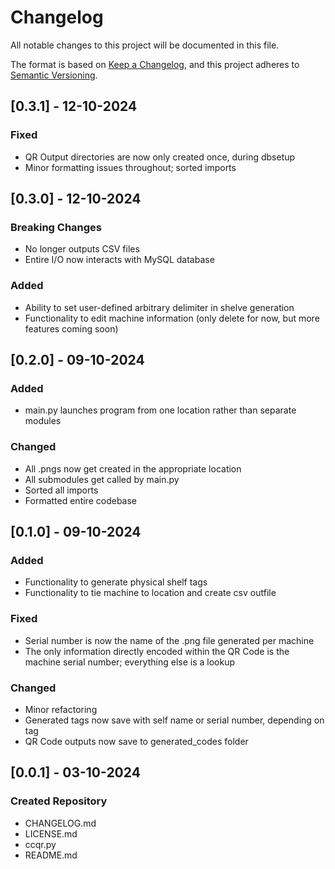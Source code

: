 # Changelog

All notable changes to this project will be documented in this file.

The format is based on [Keep a Changelog](https://keepachangelog.com/en/1.1.0/),
and this project adheres to [Semantic Versioning](https://semver.org/spec/v2.0.0.html).

## [0.3.1] - 12-10-2024

### Fixed

- QR Output directories are now only created once, during dbsetup
- Minor formatting issues throughout; sorted imports

## [0.3.0] - 12-10-2024

### Breaking Changes

- No longer outputs CSV files
- Entire I/O now interacts with MySQL database

### Added

- Ability to set user-defined arbitrary delimiter in shelve generation
- Functionality to edit machine information (only delete for now, but more features coming soon)

## [0.2.0] - 09-10-2024

### Added

- main.py launches program from one location rather than separate modules

### Changed

- All .pngs now get created in the appropriate location
- All submodules get called by main.py
- Sorted all imports
- Formatted entire codebase

## [0.1.0] - 09-10-2024

### Added

- Functionality to generate physical shelf tags
- Functionality to tie machine to location and create csv outfile

### Fixed

- Serial number is now the name of the .png file generated per machine
- The only information directly encoded within the QR Code is the machine serial number; everything else is a lookup

### Changed

- Minor refactoring
- Generated tags now save with self name or serial number, depending on tag
- QR Code outputs now save to generated_codes folder

## [0.0.1] - 03-10-2024

### Created Repository

- CHANGELOG.md
- LICENSE.md
- ccqr.py
- README.md
